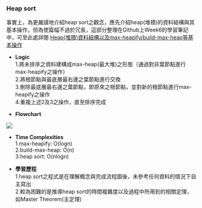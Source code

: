 ### Heap sort
事實上，為更嚴謹地介紹heap sort之觀念，應先介紹heap(堆積)的資料結構與其基本操作，但為使篇幅不過於冗長，這部分整理在Github上Week6的學習筆記中，可至此處詳閱
[Heap(堆積)資料結構以及max-heapify/build-max-heap等基本操作](https://github.com/Xu-Yidi/fluteanzi/blob/master/README.md#week6)
- **Logic**<br>
1.將未排序之資料建構成max-heap(最大堆)之形態（通過對非葉節點進行max-heapify之操作）<br>
2.將根節點與最底層最右邊之葉節點進行交換<br>
3.刪除最底層最右邊之葉節點，即原來之根節點，並對新的根節點進行max-heapify之操作<br>
4.重複上述2及3之操作，直至排序完成<br>

- **Flowchart**<br>
<img src="https://github.com/Xu-Yidi/fluteanzi/blob/master/week6/heap_sort.png">

- **Time Complexities**<br>
1.max-heapify: O(logn)<br>
2.build-max-heap: O(n)<br>
3.heap sort: O(nlogn)<br>

- **學習歷程**<br>
1.heap sort之程式是在理解概念與完成流程圖後，未參考任何資料的情況下自主寫出<br>
2.較為困難的是推導heap sort的時間複雜度以及過程中所用到的相關定理，如Master Theorem(主定理)<br>

